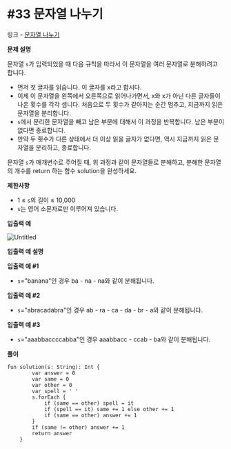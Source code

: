 # #33 문자열 나누기

링크 - [문자열 나누기](https://school.programmers.co.kr/learn/courses/30/lessons/140108)

**문제 설명**

문자열 `s`가 입력되었을 때 다음 규칙을 따라서 이 문자열을 여러 문자열로 분해하려고 합니다.

- 먼저 첫 글자를 읽습니다. 이 글자를 x라고 합시다.
- 이제 이 문자열을 왼쪽에서 오른쪽으로 읽어나가면서, x와 x가 아닌 다른 글자들이 나온 횟수를 각각 셉니다. 처음으로 두 횟수가 같아지는 순간 멈추고, 지금까지 읽은 문자열을 분리합니다.
- `s`에서 분리한 문자열을 빼고 남은 부분에 대해서 이 과정을 반복합니다. 남은 부분이 없다면 종료합니다.
- 만약 두 횟수가 다른 상태에서 더 이상 읽을 글자가 없다면, 역시 지금까지 읽은 문자열을 분리하고, 종료합니다.

문자열 `s`가 매개변수로 주어질 때, 위 과정과 같이 문자열들로 분해하고, 분해한 문자열의 개수를 return 하는 함수 solution을 완성하세요.

****제한사항****

- 1 ≤ `s`의 길이 ≤ 10,000
- `s`는 영어 소문자로만 이루어져 있습니다.

****입출력 예****

![Untitled](#33%20%E1%84%86%E1%85%AE%E1%86%AB%E1%84%8C%E1%85%A1%E1%84%8B%E1%85%A7%E1%86%AF%20%E1%84%82%E1%85%A1%E1%84%82%E1%85%AE%E1%84%80%E1%85%B5%20fe8967fee6bf47d7be6d702df9c550e0/Untitled.png)

****입출력 예 설명****

**입출력 예 #1**

- `s`="banana"인 경우 ba - na - na와 같이 분해됩니다.

**입출력 예 #2**

- `s`="abracadabra"인 경우 ab - ra - ca - da - br - a와 같이 분해됩니다.

**입출력 예 #3**

- `s`="aaabbaccccabba"인 경우 aaabbacc - ccab - ba와 같이 분해됩니다.

**풀이**

```
fun solution(s: String): Int {
        var answer = 0
        var same = 0
        var other = 0
        var spell = ' '
        s.forEach {
            if (same == other) spell = it
            if (spell == it) same += 1 else other += 1
            if (same == other) answer += 1
        }
        if (same != other) answer += 1
        return answer
    }
```